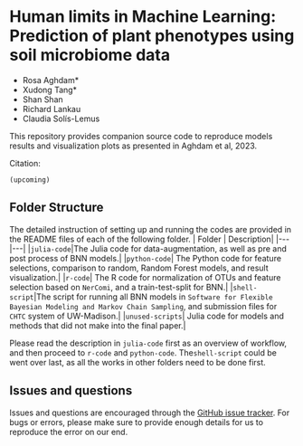 
# Human limits in Machine Learning: Prediction of plant phenotypes using soil microbiome data
- Rosa Aghdam*
- Xudong Tang*
- Shan Shan
- Richard Lankau
- Claudia Solís-Lemus


This repository provides companion source code to reproduce models results and visualization plots as presented in Aghdam et al, 2023.

Citation:
```
(upcoming)
```

## Folder Structure
The detailed instruction of setting up and running the codes are provided in the README files of each of the following folder.
| Folder | Description|
|---|---|
|`julia-code`|The Julia code for data-augmentation, as well as pre and post process of BNN models.|
|`python-code`| The Python code for feature selections, comparison to random, Random Forest models, and result visualization.|
|`r-code`| The R code for normalization of OTUs and feature selection based on `NerComi`, and a train-test-split for BNN.|
|`shell-script`|The script for running all BNN models in `Software for Flexible Bayesian Modeling and Markov Chain Sampling`, and submission files for `CHTC` system of UW-Madison.|
|`unused-scripts`| Julia code for models and methods that did not make into the final paper.|

Please read the description in `julia-code` first as an overview of workflow, and then proceed to `r-code` and `python-code`. The`shell-script` could be went over last, as all the works in other folders need to be done first.

## Issues and questions
Issues and questions are encouraged through the [GitHub issue tracker](https://github.com/solislemuslab/soil-microbiome-nn/issues). For bugs or errors, please make sure to provide enough details for us to reproduce the error on our end.
